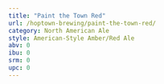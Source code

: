 ```yaml
---
title: "Paint the Town Red"
url: /hoptown-brewing/paint-the-town-red/
category: North American Ale
style: American-Style Amber/Red Ale
abv: 0
ibu: 0
srm: 0
upc: 0
---
```


